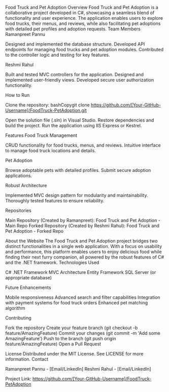 Food Truck and Pet Adoption
Overview
Food Truck and Pet Adoption is a collaborative project developed in C#, showcasing a seamless blend of functionality and user experience. The application enables users to explore food trucks, their menus, and reviews, while also facilitating pet adoptions with detailed pet profiles and adoption requests.
Team Members
Ramanpreet Pannu

Designed and implemented the database structure.
Developed API endpoints for managing food trucks and pet adoption modules.
Contributed to the controller logic and testing for key features.

Reshmi Rahul

Built and tested MVC controllers for the application.
Designed and implemented user-friendly views.
Developed secure user authorization functionality.

How to Run

Clone the repository:
bashCopygit clone https://github.com/[Your-GitHub-Username]/FoodTruck-PetAdoption.git

Open the solution file (.sln) in Visual Studio.
Restore dependencies and build the project.
Run the application using IIS Express or Kestrel.

Features
Food Truck Management

CRUD functionality for food trucks, menus, and reviews.
Intuitive interface to manage food truck locations and details.

Pet Adoption

Browse adoptable pets with detailed profiles.
Submit secure adoption applications.

Robust Architecture

Implemented MVC design pattern for modularity and maintainability.
Thoroughly tested features to ensure reliability.

Repositories

Main Repository (Created by Ramanpreet): Food Truck and Pet Adoption - Main Repo
Forked Repository (Created by Reshmi Rahul): Food Truck and Pet Adoption - Forked Repo

About the Website
The Food Truck and Pet Adoption project bridges two distinct functionalities in a single web application. With a focus on usability and performance, this platform enables users to enjoy delicious food while finding their next furry companion, all powered by the robust features of C# and the .NET framework.
Technologies Used

C#
.NET Framework
MVC Architecture
Entity Framework
SQL Server (or appropriate database)

Future Enhancements

Mobile responsiveness
Advanced search and filter capabilities
Integration with payment systems for food truck orders
Enhanced pet matching algorithm

Contributing

Fork the repository
Create your feature branch (git checkout -b feature/AmazingFeature)
Commit your changes (git commit -m 'Add some AmazingFeature')
Push to the branch (git push origin feature/AmazingFeature)
Open a Pull Request

License
Distributed under the MIT License. See LICENSE for more information.
Contact

Ramanpreet Pannu - [Email/LinkedIn]
Reshmi Rahul - [Email/LinkedIn]

Project Link: https://github.com/[Your-GitHub-Username]/FoodTruck-PetAdoption
